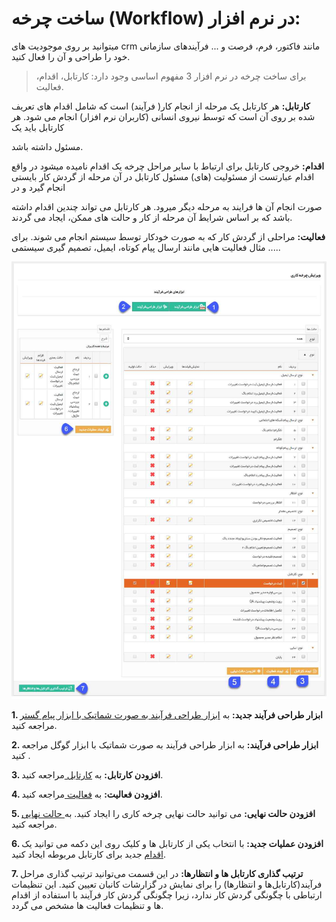 # ساخت چرخه (Workflow) در نرم افزار:

میتوانید بر روی موجودیت های crm  مانند فاکتور، فرم،  فرصت و ...  فرآیندهای سازمانی خود را طراحی و آن را فعال کنید.

> برای ساخت چرخه در نرم افزار 3 مفهوم اساسی وجود دارد: کارتابل، اقدام، فعالیت.


**کارتابل:** هر کارتابل یک مرحله از انجام کار( فرآیند) است که شامل اقدام های تعریف شده بر روی آن است که توسط نیروی انسانی (کاربران نرم افزار) انجام می شود. هر کارتابل باید یک

 مسئول داشته باشد.

**اقدام:** خروجی کارتابل برای ارتباط با سایر مراحل چرخه یک اقدام نامیده میشود در واقع اقدام عبارتست از مسئولیت (های) مسئول کارتابل در آن مرحله از گردش کار بایستی انجام گیرد و در

 صورت انجام آن ها فرایند به مرحله دیگر میرود. هر کارتابل می تواند چندین اقدام داشته باشد که بر اساس شرایط آن مرحله از کار و حالت های ممکن، ایجاد می گردند.

**فعالیت:** مراحلی از گردش کار که به صورت خودکار توسط سیستم انجام می شوند. برای مثال فعالیت هایی مانند ارسال پیام کوتاه، ایمیل، تصمیم گیری سیستمی .....

![نمای کلی ایجاد چرخه‌کاری](./Images/Work-flow-settings-over-view.png)

**1. ابزار طراحی فرآیند جدید:** به [ ابزار طراحی فرآیند به صورت شماتیک با ابزار پیام گستر](https://github.com/1stco/PayamGostarDocs/blob/master/help%202.5.4/Settings/Personalization-crm/Overview/Process-design/abzar-tarahi/abzar-tarahi.md) مراجعه کنید.

**2. ابزار طراحی فرآیند:** به  ابزار طراحی فرآیند به صورت شماتیک با ابزار گوگل مراجعه کنید .

**3. افزودن کارتابل:** به [ کارتابل ](https://github.com/1stco/PayamGostarDocs/blob/master/help%202.5.4/Settings/Personalization-crm/Overview/Process-design/Create-a-work-cycle/Cardboard/Cardboard.md)مراجعه کنید.


**4. افزودن فعالیت:** به [ فعالیت ](https://github.com/1stco/PayamGostarDocs/blob/master/help%202.5.4/Settings/Personalization-crm/Overview/Process-design/Create-a-work-cycle/Activity/Activity.md)مراجعه کنید.

**5. افزودن حالت نهایی:** می توانید حالت نهایی چرخه کاری را ایجاد کنید. به[ حالت نهایی](https://github.com/1stco/PayamGostarDocs/blob/master/help%202.5.4/Settings/Personalization-crm/Overview/Process-design/Create-a-work-cycle/Final-mode/Final-mode.md) مراجعه کنید.


**6. افزودن عملیات جدید:** با انتخاب یکی از کارتابل ها و کلیک روی این دکمه می توانید یک[ اقدام](https://github.com/1stco/PayamGostarDocs/blob/master/help%202.5.4/Settings/Personalization-crm/Overview/Process-design/Create-a-work-cycle/Action/Action.md) جدید برای کارتابل مربوطه ایجاد کنید.

**7. ترتیب گذاری کارتابل ها و انتظارها:**  در این قسمت می‌توانید ترتیب گذاری مراحل فرآیند(کارتابل‌ها و انتظارها) را برای نمایش در گزارشات کانبان تعیین کنید.
این تنظیمات ارتباطی با چگونگی گردش کار ندارد، زیرا چگونگی گردش کار فرآیند با استفاده از اقدام ها و تنظیمات فعالیت ها مشخص می گردد. 


